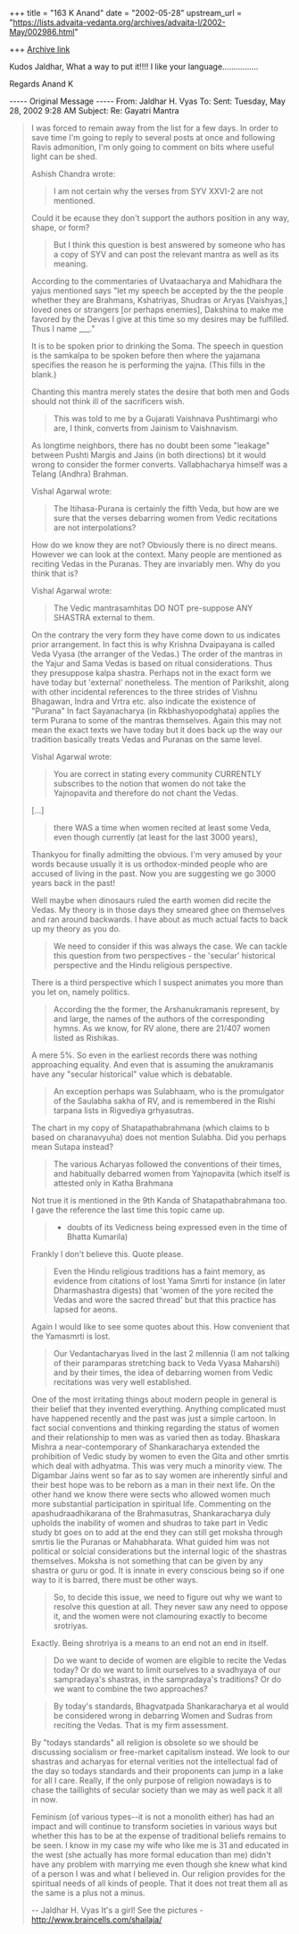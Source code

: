 +++
title = "163 K Anand"
date = "2002-05-28"
upstream_url = "https://lists.advaita-vedanta.org/archives/advaita-l/2002-May/002986.html"

+++
[Archive link](https://lists.advaita-vedanta.org/archives/advaita-l/2002-May/002986.html)

Kudos Jaldhar,
What a way to put it!!!! I like your language................

Regards
Anand K

----- Original Message -----
From: Jaldhar H. Vyas <jaldhar at BRAINCELLS.COM>
To: <ADVAITA-L at LISTS.ADVAITA-VEDANTA.ORG>
Sent: Tuesday, May 28, 2002 9:28 AM
Subject: Re: Gayatri Mantra


> I was forced to remain away from the list for a few days.  In order to
> save time I'm going to reply to several posts at once and following Ravis
> admonition, I'm only going to comment on bits where useful light can be
> shed.
>
> Ashish Chandra wrote:
>
> > I am not certain why the verses from SYV XXVI-2 are not mentioned.
>
> Could it be ecause they don't support the authors position in any way,
> shape, or form?
>
> > But I  think this question is best answered by someone who has a copy of
> > SYV and can post the relevant mantra as well as its meaning.
>
> According to the commentaries of Uvataacharya and Mahidhara the yajus
> mentioned says "let my speech be accepted by the the people whether they
> are Brahmans, Kshatriyas, Shudras or Aryas [Vaishyas,] loved ones or
> strangers [or perhaps enemies], Dakshina to make me favored by the Devas I
> give at this time so my desires may be fulfilled.  Thus I name ___."
>
> It is to be spoken prior to drinking the Soma.  The speech in question is
> the samkalpa to be spoken before then where the yajamana specifies the
> reason he is performing the yajna. (This fills in the blank.)
>
> Chanting this mantra merely states the desire that both men and Gods
> should not think ill of the sacrificers wish.
>
> > This was told to me by a Gujarati Vaishnava Pushtimargi who are, I
think,
> > converts from Jainism to Vaishnavism.
>
> As longtime neighbors, there has no doubt been some "leakage" between
> Pushti Margis and Jains (in both directions) bt it would wrong to consider
> the former converts.  Vallabhacharya himself was a Telang (Andhra)
> Brahman.
>
> Vishal Agarwal wrote:
>
> > The Itihasa-Purana is certainly the fifth Veda, but how are we sure that
> > the verses debarring women from Vedic recitations are not
> > interpolations?
>
> How do we know they are not?  Obviously there is no direct means.  However
> we can look at the context.  Many people are mentioned as reciting Vedas
> in the Puranas.  They are invariably men.  Why do you think that is?
>
> Vishal Agarwal wrote:
>
> > The Vedic mantrasamhitas DO NOT pre-suppose ANY SHASTRA external to
them.
>
> On the contrary the very form they have come down to us indicates prior
> arrangement.  In fact this is why Krishna Dvaipayana is called Veda Vyasa
> (the arranger of the Vedas.)  The order of the mantras in the Yajur and
> Sama Vedas is based on ritual considerations.  Thus they presuppose kalpa
> shastra.  Perhaps not in the exact form we have today but 'external'
> nonetheless.  The mention of Parikshit, along with other incidental
> references to the three strides of Vishnu Bhagawan, Indra and Vrtra etc.
> also indicate the existence of "Purana"  In fact Sayanacharya
> (in Rkbhashyopodghata) applies the term Purana to some of the mantras
> themselves.  Again this may not mean the exact texts we have today but it
> does back up the way our tradition basically treats Vedas and Puranas on
> the same level.
>
> Vishal Agarwal wrote:
>
> > You are correct in stating every community CURRENTLY subscribes to the
> > notion that women do not take the Yajnopavita and therefore do not chant
> > the Vedas.
>
> [...]
>
> > there WAS a time when women recited at least some Veda, even though
> >currently (at least for the last 3000 years),
>
>
> Thankyou for finally admitting the obvious.  I'm very amused by your words
> because usually it is us orthodox-minded people who are accused of living
> in the past.  Now you are suggesting we go 3000 years back in the past!
>
> Well maybe when dinosaurs ruled the earth women did recite the Vedas.  My
> theory is in those days they smeared ghee on themselves and ran around
> backwards.  I have about as much actual facts to back up my theory as you
do.
>
> > We need to consider if this was always the case. We can tackle this
> > question from two perspectives - the 'secular' historical perspective
> > and the Hindu religious perspective.
>
> There is a third perspective which I suspect animates you more than you
> let on, namely politics.
>
> > According the the former, the Arshanukramanis represent, by and large,
the
> > names of the authors of the corresponding hymns. As we know, for RV
alone,
> > there are 21/407 women listed as Rishikas.
>
> A mere 5%.  So even in the earliest records there was nothing approaching
> equality.  And even that is assuming the anukramanis have any "secular
> historical" value which is debatable.
>
> > An exception perhaps was Sulabhaam, who is the promulgator of
> > the Saulabha sakha of RV, and is remembered in the Rishi tarpana lists
in
> > Rigvediya grhyasutras.
>
> The chart in my copy of Shatapathabrahmana (which claims to b based on
> charanavyuha) does not mention Sulabha.  Did you perhaps mean Sutapa
> instead?
>
> > The various Acharyas followed the conventions of their times, and
> > habitually debarred women from Yajnopavita (which itself is attested
only
> > in Katha Brahmana
>
> Not true it is mentioned in the 9th Kanda of Shatapathabrahmana too. I
> gave the reference the last time this topic came up.
>
> > - doubts of its Vedicness being expressed even in the
> > time of Bhatta Kumarila)
>
> Frankly I don't believe this.  Quote please.
>
> > Even the Hindu religious traditions has a faint memory, as evidence from
> > citations of lost Yama Smrti for instance (in later Dharmashastra
digests)
> > that 'women of the yore recited the Vedas and wore the sacred thread'
but
> > that this practice has lapsed for aeons.
>
> Again I would like to see some quotes about this.  How convenient that the
> Yamasmrti is lost.
>
> > Our Vedantacharyas lived in the last 2 millennia (I am not talking of
> > their paramparas stretching back to Veda Vyasa Maharshi) and by their
> > times, the idea of debarring women from Vedic recitations was very well
> > established.
>
> One of the most irritating things about modern people in general is their
> belief that they invented everything. Anything complicated must have
> happened recently and the past was just a simple cartoon.  In fact social
> conventions and thinking regarding the status of women and their
> relationship to men was as varied then as today.  Bhaskara Mishra a
> near-contemporary of Shankaracharya extended the prohibition of Vedic
> study by women to even the Gita and other smrtis which deal with adhyatma.
> This was very much a minority view.  The Digambar Jains went so far as to
> say women are inherently sinful and their best hope was to be reborn as a
> man in their next life.  On the other hand we know there were sects who
> allowed women much more substantial participation in spiritual life.
> Commenting on the apashudraadhikarana of the Brahmasutras, Shankaracharya
> duly upholds the inability of women and shudras to take part in Vedic
> study bt goes on to add at the end they can still get moksha through
> smrtis lie the Puranas or Mahabharata.  What guided him was not political
> or solcial considerations but the internal logic of the shastras
> themselves.  Moksha is not something that can be given by any shastra or
> guru or god.  It is innate in every conscious being so if one way to it is
> barred, there must be other ways.
>
> > So, to decide this issue, we need to figure out why we want to resolve
> > this question at all.
> > They never saw any need to oppose it, and the women were not clamouring
> > exactly to become srotriyas.
>
> Exactly.  Being shrotriya is a means to an end not an end in itself.
>
> > Do we want to decide of women are eligible to recite the Vedas today? Or
> > do we want to limit ourselves to a svadhyaya of our sampradaya's
> > shastras, in the sampradaya's traditions? Or do we want to combine the
> > two approaches?
>
> > By today's standards, Bhagvatpada Shankaracharya et al would be
considered
> > wrong in debarring Women and Sudras from reciting the Vedas. That is my
> > firm assessment.
>
>
> By "todays standards" all religion is obsolete so we should be
> discussing socialism or free-market capitalism instead.  We look to
> our shastras and acharyas for eternal verities not the intellectual
> fad of the day so todays standards and their proponents can
> jump in a lake for all I care.  Really, if the only purpose of religion
> nowadays is to chase the taillights of secular society than we may as well
> pack it all in now.
>
> Feminism (of various types--it is not a monolith either) has had an impact
> and will continue to transform societies in various ways but whether this
> has to be at the expense of traditional beliefs remains to be seen.  I
> know in my case my wife who like me is 31 and educated in the west (she
> actually has more formal education than me) didn't have any problem with
> marrying me even though she knew what kind of a person I was and what I
> believed in.  Our religion provides for the spiritual needs of all kinds
> of people.  That it does not treat them all as the same is a plus not a
> minus.
>
>
> --
> Jaldhar H. Vyas <jaldhar at braincells.com>
> It's a girl! See the pictures - http://www.braincells.com/shailaja/
>

